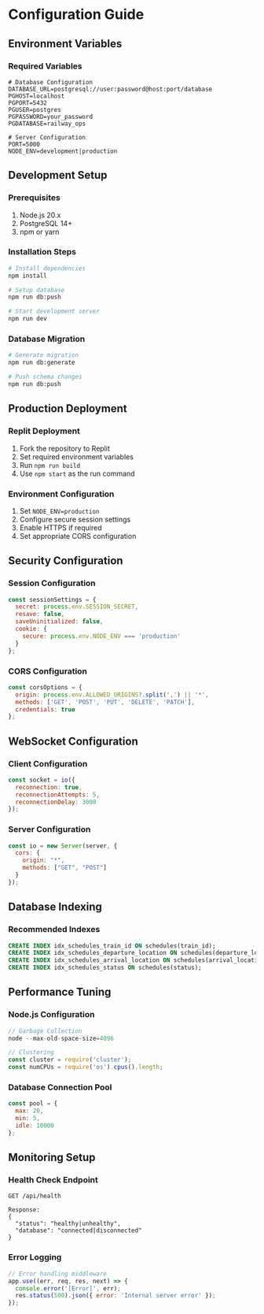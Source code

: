 # Configuration Guide

## Environment Variables

### Required Variables
```env
# Database Configuration
DATABASE_URL=postgresql://user:password@host:port/database
PGHOST=localhost
PGPORT=5432
PGUSER=postgres
PGPASSWORD=your_password
PGDATABASE=railway_ops

# Server Configuration
PORT=5000
NODE_ENV=development|production
```

## Development Setup

### Prerequisites
1. Node.js 20.x
2. PostgreSQL 14+
3. npm or yarn

### Installation Steps
```bash
# Install dependencies
npm install

# Setup database
npm run db:push

# Start development server
npm run dev
```

### Database Migration
```bash
# Generate migration
npm run db:generate

# Push schema changes
npm run db:push
```

## Production Deployment

### Replit Deployment
1. Fork the repository to Replit
2. Set required environment variables
3. Run `npm run build`
4. Use `npm start` as the run command

### Environment Configuration
1. Set `NODE_ENV=production`
2. Configure secure session settings
3. Enable HTTPS if required
4. Set appropriate CORS configuration

## Security Configuration

### Session Configuration
```javascript
const sessionSettings = {
  secret: process.env.SESSION_SECRET,
  resave: false,
  saveUninitialized: false,
  cookie: {
    secure: process.env.NODE_ENV === 'production'
  }
};
```

### CORS Configuration
```javascript
const corsOptions = {
  origin: process.env.ALLOWED_ORIGINS?.split(',') || '*',
  methods: ['GET', 'POST', 'PUT', 'DELETE', 'PATCH'],
  credentials: true
};
```

## WebSocket Configuration

### Client Configuration
```javascript
const socket = io({
  reconnection: true,
  reconnectionAttempts: 5,
  reconnectionDelay: 3000
});
```

### Server Configuration
```javascript
const io = new Server(server, {
  cors: {
    origin: "*",
    methods: ["GET", "POST"]
  }
});
```

## Database Indexing

### Recommended Indexes
```sql
CREATE INDEX idx_schedules_train_id ON schedules(train_id);
CREATE INDEX idx_schedules_departure_location ON schedules(departure_location_id);
CREATE INDEX idx_schedules_arrival_location ON schedules(arrival_location_id);
CREATE INDEX idx_schedules_status ON schedules(status);
```

## Performance Tuning

### Node.js Configuration
```javascript
// Garbage Collection
node --max-old-space-size=4096

// Clustering
const cluster = require('cluster');
const numCPUs = require('os').cpus().length;
```

### Database Connection Pool
```javascript
const pool = {
  max: 20,
  min: 5,
  idle: 10000
};
```

## Monitoring Setup

### Health Check Endpoint
```http
GET /api/health

Response:
{
  "status": "healthy|unhealthy",
  "database": "connected|disconnected"
}
```

### Error Logging
```javascript
// Error handling middleware
app.use((err, req, res, next) => {
  console.error('[Error]', err);
  res.status(500).json({ error: 'Internal server error' });
});
```
